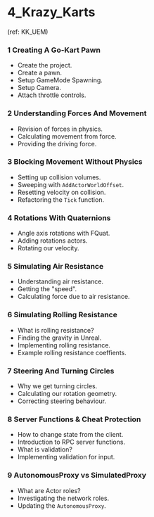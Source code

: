 # 4_Krazy_Karts
(ref: KK_UEM)

### 1 Creating A Go-Kart Pawn ###

+ Create the project.
+ Create a pawn.
+ Setup GameMode Spawning.
+ Setup Camera.
+ Attach throttle controls.

### 2 Understanding Forces And Movement ###

+ Revision of forces in physics.
+ Calculating movement from force.
+ Providing the driving force.

### 3 Blocking Movement Without Physics ###

+ Setting up collision volumes.
+ Sweeping with `AddActorWorldOffset`.
+ Resetting velocity on collision.
+ Refactoring the `Tick` function.

### 4 Rotations With Quaternions ###

+ Angle axis rotations with FQuat.
+ Adding rotations actors.
+ Rotating our velocity.

### 5 Simulating Air Resistance ###

+ Understanding air resistance.
+ Getting the "speed".
+ Calculating force due to air resistance.

### 6 Simulating Rolling Resistance ###

+ What is rolling resistance?
+ Finding the gravity in Unreal.
+ Implementing rolling resistance.
+ Example rolling resistance coeffients. 

### 7 Steering And Turning Circles ###

+ Why we get turning circles.
+ Calculating our rotation geometry.
+ Correcting steering behaviour.

### 8 Server Functions & Cheat Protection ###

+ How to change state from the client.
+ Introduction to RPC server functions.
+ What is validation?
+ Implementing validation for input.

### 9 AutonomousProxy vs SimulatedProxy ###

+ What are Actor roles?
+ Investigating the network roles.
+ Updating the `AutonomousProxy`.